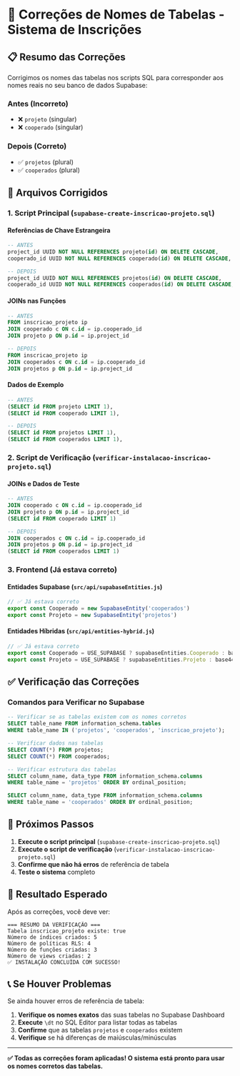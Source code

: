 # 🔧 Correções de Nomes de Tabelas - Sistema de Inscrições

## 📋 Resumo das Correções

Corrigimos os nomes das tabelas nos scripts SQL para corresponder aos nomes reais no seu banco de dados Supabase:

### **Antes (Incorreto)**
- ❌ `projeto` (singular)
- ❌ `cooperado` (singular)

### **Depois (Correto)**
- ✅ `projetos` (plural)
- ✅ `cooperados` (plural)

## 🔄 Arquivos Corrigidos

### **1. Script Principal** (`supabase-create-inscricao-projeto.sql`)

#### **Referências de Chave Estrangeira**
```sql
-- ANTES
project_id UUID NOT NULL REFERENCES projeto(id) ON DELETE CASCADE,
cooperado_id UUID NOT NULL REFERENCES cooperado(id) ON DELETE CASCADE,

-- DEPOIS
project_id UUID NOT NULL REFERENCES projetos(id) ON DELETE CASCADE,
cooperado_id UUID NOT NULL REFERENCES cooperados(id) ON DELETE CASCADE,
```

#### **JOINs nas Funções**
```sql
-- ANTES
FROM inscricao_projeto ip
JOIN cooperado c ON c.id = ip.cooperado_id
JOIN projeto p ON p.id = ip.project_id

-- DEPOIS
FROM inscricao_projeto ip
JOIN cooperados c ON c.id = ip.cooperado_id
JOIN projetos p ON p.id = ip.project_id
```

#### **Dados de Exemplo**
```sql
-- ANTES
(SELECT id FROM projeto LIMIT 1),
(SELECT id FROM cooperado LIMIT 1),

-- DEPOIS
(SELECT id FROM projetos LIMIT 1),
(SELECT id FROM cooperados LIMIT 1),
```

### **2. Script de Verificação** (`verificar-instalacao-inscricao-projeto.sql`)

#### **JOINs e Dados de Teste**
```sql
-- ANTES
JOIN cooperado c ON c.id = ip.cooperado_id
JOIN projeto p ON p.id = ip.project_id
(SELECT id FROM cooperado LIMIT 1)

-- DEPOIS
JOIN cooperados c ON c.id = ip.cooperado_id
JOIN projetos p ON p.id = ip.project_id
(SELECT id FROM cooperados LIMIT 1)
```

### **3. Frontend** (Já estava correto)

#### **Entidades Supabase** (`src/api/supabaseEntities.js`)
```javascript
// ✅ Já estava correto
export const Cooperado = new SupabaseEntity('cooperados')
export const Projeto = new SupabaseEntity('projetos')
```

#### **Entidades Híbridas** (`src/api/entities-hybrid.js`)
```javascript
// ✅ Já estava correto
export const Cooperado = USE_SUPABASE ? supabaseEntities.Cooperado : base44.entities.Cooperado
export const Projeto = USE_SUPABASE ? supabaseEntities.Projeto : base44.entities.Projeto
```

## ✅ Verificação das Correções

### **Comandos para Verificar no Supabase**

```sql
-- Verificar se as tabelas existem com os nomes corretos
SELECT table_name FROM information_schema.tables 
WHERE table_name IN ('projetos', 'cooperados', 'inscricao_projeto');

-- Verificar dados nas tabelas
SELECT COUNT(*) FROM projetos;
SELECT COUNT(*) FROM cooperados;

-- Verificar estrutura das tabelas
SELECT column_name, data_type FROM information_schema.columns 
WHERE table_name = 'projetos' ORDER BY ordinal_position;

SELECT column_name, data_type FROM information_schema.columns 
WHERE table_name = 'cooperados' ORDER BY ordinal_position;
```

## 🚀 Próximos Passos

1. **Execute o script principal** (`supabase-create-inscricao-projeto.sql`)
2. **Execute o script de verificação** (`verificar-instalacao-inscricao-projeto.sql`)
3. **Confirme que não há erros** de referência de tabela
4. **Teste o sistema** completo

## 🎯 Resultado Esperado

Após as correções, você deve ver:

```
=== RESUMO DA VERIFICAÇÃO ===
Tabela inscricao_projeto existe: true
Número de índices criados: 5
Número de políticas RLS: 4
Número de funções criadas: 3
Número de views criadas: 2
✅ INSTALAÇÃO CONCLUÍDA COM SUCESSO!
```

## 📞 Se Houver Problemas

Se ainda houver erros de referência de tabela:

1. **Verifique os nomes exatos** das suas tabelas no Supabase Dashboard
2. **Execute** `\dt` no SQL Editor para listar todas as tabelas
3. **Confirme** que as tabelas `projetos` e `cooperados` existem
4. **Verifique** se há diferenças de maiúsculas/minúsculas

---

**✅ Todas as correções foram aplicadas! O sistema está pronto para usar os nomes corretos das tabelas.**
